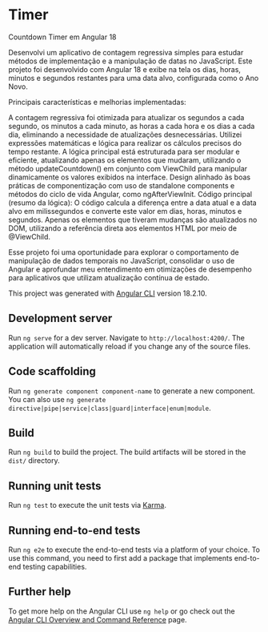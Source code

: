 # Timer

Countdown Timer em Angular 18

Desenvolvi um aplicativo de contagem regressiva simples para estudar métodos de implementação e a manipulação de datas no JavaScript. Este projeto foi desenvolvido com Angular 18 e exibe na tela os dias, horas, minutos e segundos restantes para uma data alvo, configurada como o Ano Novo.

Principais características e melhorias implementadas:

A contagem regressiva foi otimizada para atualizar os segundos a cada segundo, os minutos a cada minuto, as horas a cada hora e os dias a cada dia, eliminando a necessidade de atualizações desnecessárias.
Utilizei expressões matemáticas e lógica para realizar os cálculos precisos do tempo restante.
A lógica principal está estruturada para ser modular e eficiente, atualizando apenas os elementos que mudaram, utilizando o método updateCountdown() em conjunto com ViewChild para manipular dinamicamente os valores exibidos na interface.
Design alinhado às boas práticas de componentização com uso de standalone components e métodos do ciclo de vida Angular, como ngAfterViewInit.
Código principal (resumo da lógica):
O código calcula a diferença entre a data atual e a data alvo em milissegundos e converte este valor em dias, horas, minutos e segundos. Apenas os elementos que tiveram mudanças são atualizados no DOM, utilizando a referência direta aos elementos HTML por meio de @ViewChild.

Esse projeto foi uma oportunidade para explorar o comportamento de manipulação de dados temporais no JavaScript, consolidar o uso de Angular e aprofundar meu entendimento em otimizações de desempenho para aplicativos que utilizam atualização contínua de estado.

This project was generated with [Angular CLI](https://github.com/angular/angular-cli) version 18.2.10.

## Development server

Run `ng serve` for a dev server. Navigate to `http://localhost:4200/`. The application will automatically reload if you change any of the source files.

## Code scaffolding

Run `ng generate component component-name` to generate a new component. You can also use `ng generate directive|pipe|service|class|guard|interface|enum|module`.

## Build

Run `ng build` to build the project. The build artifacts will be stored in the `dist/` directory.

## Running unit tests

Run `ng test` to execute the unit tests via [Karma](https://karma-runner.github.io).

## Running end-to-end tests

Run `ng e2e` to execute the end-to-end tests via a platform of your choice. To use this command, you need to first add a package that implements end-to-end testing capabilities.

## Further help

To get more help on the Angular CLI use `ng help` or go check out the [Angular CLI Overview and Command Reference](https://angular.dev/tools/cli) page.
